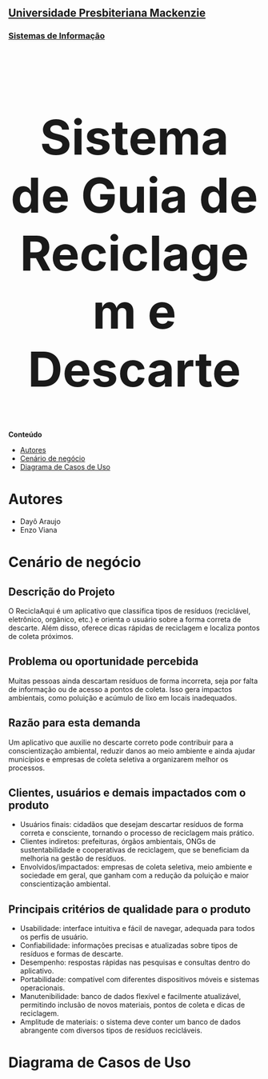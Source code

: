<h2><a href= "https://www.mackenzie.br">Universidade Presbiteriana Mackenzie</a></h2>
<h3><a href= "https://www.mackenzie.br/graduacao/sao-paulo-higienopolis/sistemas-de-informacao">Sistemas de Informação</a></h3>


<font size="+12"><center>
# Sistema de Guia de Reciclagem e Descarte
</center></font>


**Conteúdo**

- [Autores](#autores)
- [Cenário de negócio](#cenário-de-negócio)
- [Diagrama de Casos de Uso](#diagrama-de-casos-de-uso)


# Autores

* Dayô Araujo
* Enzo Viana


# Cenário de negócio


## Descrição do Projeto

O ReciclaAqui é um aplicativo que classifica tipos de resíduos (reciclável, eletrônico, orgânico, etc.) 
e orienta o usuário sobre a forma correta de descarte. Além disso, oferece dicas rápidas de reciclagem e 
localiza pontos de coleta próximos.


## Problema ou oportunidade percebida

Muitas pessoas ainda descartam resíduos de forma incorreta, seja por falta de informação 
ou de acesso a pontos de coleta. Isso gera impactos ambientais, como poluição e acúmulo de 
lixo em locais inadequados.


## Razão para esta demanda

Um aplicativo que auxilie no descarte correto pode contribuir para a conscientização ambiental, 
reduzir danos ao meio ambiente e ainda ajudar municípios e empresas de coleta seletiva a organizarem 
melhor os processos.


## Clientes, usuários e demais impactados com o produto

* Usuários finais: cidadãos que desejam descartar resíduos de forma correta e consciente, tornando o processo de reciclagem mais prático.
* Clientes indiretos: prefeituras, órgãos ambientais, ONGs de sustentabilidade e cooperativas de reciclagem, que se beneficiam da melhoria na gestão de resíduos.
* Envolvidos/impactados: empresas de coleta seletiva, meio ambiente e sociedade em geral, que ganham com a redução da poluição e maior conscientização ambiental.


## Principais critérios de qualidade para o produto

* Usabilidade: interface intuitiva e fácil de navegar, adequada para todos os perfis de usuário.
* Confiabilidade: informações precisas e atualizadas sobre tipos de resíduos e formas de descarte.
* Desempenho: respostas rápidas nas pesquisas e consultas dentro do aplicativo.
* Portabilidade: compatível com diferentes dispositivos móveis e sistemas operacionais.
* Manutenibilidade: banco de dados flexível e facilmente atualizável, permitindo inclusão de novos materiais, pontos de coleta e dicas de reciclagem.
* Amplitude de materiais: o sistema deve conter um banco de dados abrangente com diversos tipos de resíduos recicláveis.

# Diagrama de Casos de Uso
